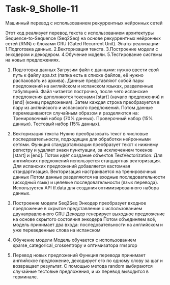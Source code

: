 # Task-9_Sholle-11
Машинный перевод с использованием рекуррентных нейронных сетей

Этот код реализует перевод текста с использованием архитектуры Sequence-to-Sequence (Seq2Seq) на основе рекуррентных нейронных сетей (RNN) с блоками GRU (Gated Recurrent Unit). 
Эпаты реализации:
1.Подготовка данных.
2.Векторизация текста.
3.Построение модели с энкодером и декодером.
4.Обучение модели.
5.Тестирование системы на новых предложениях.

 1. Подготовка данных
Загрузим файл с данными: нужно ввести свой путь к файлу spa.txt (папка есть в списке файлов, её нужно распаковать из архива).
Данные представляют собой пары предложений на английском и испанском языках, разделенные табуляцией.
Файл читается построчно, после чего испанские предложения дополняются токенами [start] (начало предложения) и [end] (конец предложения).
Затем каждая строка преобразуется в пару из английского и испанского предложений.
Потом данные перемешиваются случайным образом и разделяются на:
Тренировочный набор (70% данных).
Проверочный набор (15% данных).
Тестовый набор (15% данных).

 3. Векторизация текста
Нужно преобразовать текст в числовые последовательности, подходящие для обработки нейронными сетями.
Функция стандартализации преобразует текст к нижнему регистру и удаляет знаки пунктуации, за исключением токенов [start] и [end].
Потом идёт создание объектов TextVectorization:
Для английских предложений используется стандартная векторизация.
Для испанских предложений добавляется кастомная стандартизация.
Векторизация настраивается на тренировочных данных
Потом данные разделяются на входные последовательности (исходный язык) и целевые последовательности (язык перевода).
Используется API tf.data для создания оптимизированного набора данных.

 4. Построение модели Seq2Seq
Энкодер преобразует входное предложение в скрытое представление с использованием двунаправленного GRU
Декодер генерирует выходное предложение на основе скрытого состояния энкодера
Потом объединяем всё, модель принимает два входа: последовательности на английском и уже переведенные слова на испанском

 5. Обучение модели
Модель обучается с использованием sparse_categorical_crossentropy и оптимизатора rmsprop

 6. Перевод новых предложений
Функция перевода принимает английское предложение, декодирует его по одному слову за шаг и возвращает результат.
С помощью метода random выбираются случайные тестовые предложения, и их перевод выводится в терминале.
